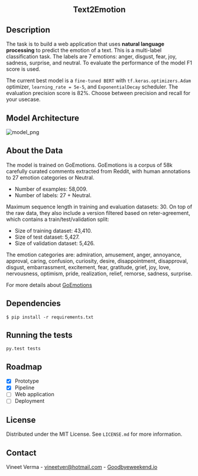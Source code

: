 <h2 align="center"> Text2Emotion </h2>

## Description

The task is to build a web application that uses **natural language processing** to predict the emotion
of a text. This is a multi-label classification task. The labels are 7 emotions: anger, disgust, fear, joy,
sadness, surprise, and neutral. To evaluate the performance of the model F1 score is used.

The current best model is a `fine-tuned BERT` with `tf.keras.optimizers.Adam` optimizer, `learning_rate = 5e-5`,
and `ExponentialDecay` scheduler. The evaluation precision score is 82%. Choose between precision and recall for your usecase. 

## Model Architecture

![model_png](https://github.com/vineetver/Text2Emotion/blob/main/model.png)

## About the Data

The model is trained on GoEmotions. GoEmotions is a corpus of 58k carefully curated comments extracted from Reddit, with
human annotations to 27 emotion categories or Neutral.

- Number of examples: 58,009.
- Number of labels: 27 + Neutral.

Maximum sequence length in training and evaluation datasets: 30.
On top of the raw data, they also include a version filtered based on reter-agreement, which contains a
train/test/validation split:

- Size of training dataset: 43,410.
- Size of test dataset: 5,427.
- Size of validation dataset: 5,426.

The emotion categories are: admiration, amusement, anger, annoyance, approval, caring, confusion, curiosity, desire,
disappointment, disapproval, disgust, embarrassment, excitement, fear, gratitude, grief, joy, love, nervousness,
optimism, pride, realization, relief, remorse, sadness, surprise.

For more details about [GoEmotions](https://github.com/google-research/google-research/tree/master/goemotions)


## Dependencies

    $ pip install -r requirements.txt



[//]: # (## Running the pipeline)

[//]: # ()
[//]: # (    $ git clone repo.git)

[//]: # (    $ cd repo)


## Running the tests

    py.test tests

## Roadmap

- [x] Prototype
- [x] Pipeline
- [ ] Web application
- [ ] Deployment

## License

Distributed under the MIT License. See `LICENSE.md` for more information.


## Contact

Vineet Verma - vineetver@hotmail.com - [Goodbyeweekend.io](https://www.goodbyeweekend.io/)


